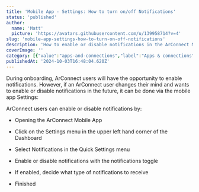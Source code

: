 ```yaml
---
title: 'Mobile App - Settings: How to turn on/off Notifications'
status: 'published'
author:
  name: 'Matt'
  picture: 'https://avatars.githubusercontent.com/u/139958714?v=4'
slug: 'mobile-app-settings-how-to-turn-on-off-notifications'
description: 'How to enable or disable notifications in the ArConnect Mobile App'
coverImage: ''
category: [{"value":"apps-and-connections","label":"Apps & connections"},{"label":"Mobile app","value":"mobile-app"}]
publishedAt: '2024-10-03T16:48:04.620Z'
---
```


During onboarding, ArConnect users will have the opportunity to enable notifications. However, if an ArConnect user changes their mind and wants to enable or disable notifications in the future, it can be done via the mobile app Settings:

ArConnect users can enable or disable notifications by:

- Opening the ArConnect Mobile App

- Click on the Settings menu in the upper left hand corner of the Dashboard

- Select Notifications in the Quick Settings menu

- Enable or disable notifications with the notifications toggle

- If enabled, decide what type of notifications to receive

- Finished

